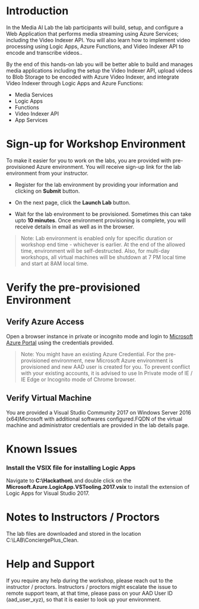 # Introduction

In the Media AI Lab the lab participants will build, setup, and configure a Web Application that performs media streaming using Azure Services; including the Video Indexer API. You will also learn how to implement video processing using Logic Apps, Azure Functions, and Video Indexer API to encode and transcribe videos.. 

By the end of this hands-on lab you will be better able to build and manages media applications including the setup the Video Indexer API, upload videos to Blob Storage to be encoded with Azure Video Indexer, and integrate Video Indexer through Logic Apps and Azure Functions:    
* Media Services  
* Logic Apps  
* Functions  
* Video Indexer API  
* App Services  


# Sign-up for Workshop Environment

To make it easier for you to work on the labs, you are provided with pre-provisioned Azure environment. You will receive sign-up link for the lab environment from your instructor. 

* Register for the lab environment by providing your information and clicking on **Submit** button.

* On the next page, click the **Launch Lab** button.
 
* Wait for the lab environment to be provisioned. Sometimes this can take upto **10 minutes**. Once environment provisioning is complete, you will receive details in email as well as in the browser.
 
 > Note: Lab environment is enabled only for specific duration or workshop end time - whichever is earlier. At the end of the allowed time, environment will be self-destructed. Also, for multi-day workshops, all virtual machines will be shutdown at 7 PM local time and start at 8AM local time.

# Verify the pre-provisioned Environment

## Verify Azure Access

Open a browser instance in private or incognito mode and login to [Microsoft Azure Portal](https://portal.azure.com) using the credentials provided.

> Note: You might have an existing Azure Credential. For the pre-provisioned environment, new Microsoft Azure environment is provisioned and new AAD user is created for you. To prevent conflict with your existing accounts, it is advised to use In Private mode of IE / IE Edge or Incognito mode of Chrome browser.

## Verify Virtual Machine

You are provided a Visual Studio Community 2017 on Windows Server 2016 (x64)Microsoft with additional softwares configured.FQDN of the virtual machine and administrator credentials are provided in the lab details page.

# Known Issues

### Install the VSIX file for installing Logic Apps    
Navigate to **C:\Hackathon\\** and double click on the **Microsoft.Azure.LogicApp.VSTooling.2017.vsix** to install the extension of Logic Apps for Visual Studio 2017.   

# Notes to Instructors / Proctors

The lab files are downloaded and stored in the location C:\LAB\ConciergePlus_Clean.

# Help and Support

If you require any help during the workshop, please reach out to the instructor / proctors. Instructors / proctors might escalate the issue to remote support team, at that time, please pass on your AAD User ID (aad_user_xyz), so that it is easier to look up your environment.



